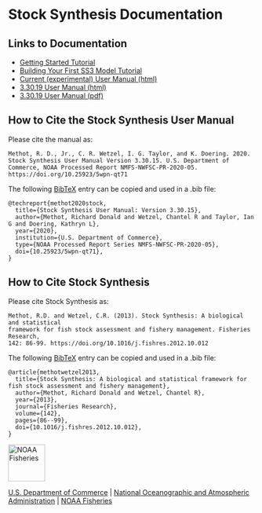 # Stock Synthesis Documentation

## Links to Documentation
* [Getting Started Tutorial](Getting_Started_SS.html)
* [Building Your First SS3 Model Tutorial](ss_model_tips.html)
* [Current (experimental) User Manual (html)](SS330_User_Manual.html)
* [3.30.19 User Manual (html)](SS330_User_Manual_release.html)
* [3.30.19 User Manual (pdf)](https://github.com/nmfs-stock-synthesis/doc/releases/tag/v3.30.19)

## How to Cite the Stock Synthesis User Manual

Please cite the manual as:

```
Methot, R. D., Jr., C. R. Wetzel, I. G. Taylor, and K. Doering. 2020. Stock Synthesis User Manual Version 3.30.15. U.S. Department of Commerce, NOAA Processed Report NMFS-NWFSC-PR-2020-05. https://doi.org/10.25923/5wpn-qt71
```

The following [BibTeX](http://www.bibtex.org/) entry can be copied and used in a .bib file:

```
@techreport{methot2020stock,
  title={Stock Synthesis User Manual: Version 3.30.15},
  author={Methot, Richard Donald and Wetzel, Chantel R and Taylor, Ian G and Doering, Kathryn L},
  year={2020}, 
  institution={U.S. Department of Commerce},
  type={NOAA Processed Report Series NMFS-NWFSC-PR-2020-05},
  doi={10.25923/5wpn-qt71},
}
```

## How to Cite Stock Synthesis

Please cite Stock Synthesis as:

```
Methot, R.D. and Wetzel, C.R. (2013). Stock Synthesis: A biological and statistical
framework for fish stock assessment and fishery management. Fisheries Research, 
142: 86-99. https://doi.org/10.1016/j.fishres.2012.10.012
```

The following [BibTeX](http://www.bibtex.org/) entry can be copied and used in a .bib file:

```
@article{methotwetzel2013,
  title={Stock Synthesis: A biological and statistical framework for fish stock assessment and fishery management},
  author={Methot, Richard Donald and Wetzel, Chantel R},
  year={2013}, 
  journal={Fisheries Research},
  volume={142},
  pages={86--99},
  doi={10.1016/j.fishres.2012.10.012},
}
```

<img src="https://raw.githubusercontent.com/nmfs-general-modeling-tools/nmfspalette/main/man/figures/noaa-fisheries-rgb-2line-horizontal-small.png" height="75" alt="NOAA Fisheries">

[U.S. Department of Commerce](https://www.commerce.gov/) | [National Oceanographic and Atmospheric Administration](https://www.noaa.gov) | [NOAA Fisheries](https://www.fisheries.noaa.gov/)
